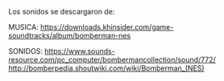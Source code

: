 Los sonidos se descargaron de:

MUSICA:
https://downloads.khinsider.com/game-soundtracks/album/bomberman-nes

SONIDOS:
https://www.sounds-resource.com/pc_computer/bombermancollection/sound/772/
http://bomberpedia.shoutwiki.com/wiki/Bomberman_(NES)